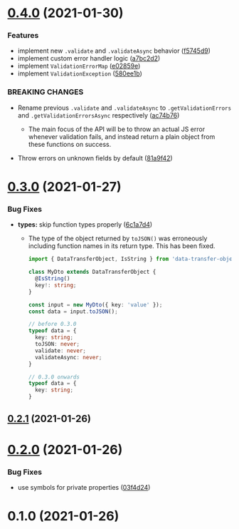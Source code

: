 # [0.4.0](https://github.com/danielegarciav/data-transfer-object/compare/v0.3.0...v0.4.0) (2021-01-30)

### Features

- implement new `.validate` and `.validateAsync` behavior ([f5745d9](https://github.com/danielegarciav/data-transfer-object/commit/f5745d9db149e896c2f474778ba0e64ddd339a3c))
- implement custom error handler logic ([a7bc2d2](https://github.com/danielegarciav/data-transfer-object/commit/a7bc2d2046821bd2155276c1adebfa208e3f505b))
- implement `ValidationErrorMap` ([e02859e](https://github.com/danielegarciav/data-transfer-object/commit/e02859e9175fd7641087ab9b8445fbfb704b513f))
- implement `ValidationException` ([580ee1b](https://github.com/danielegarciav/data-transfer-object/commit/580ee1b8b3368254b0b79131cda5272519f06134))

### BREAKING CHANGES

- Rename previous `.validate` and `.validateAsync` to `.getValidationErrors` and `.getValidationErrorsAsync` respectively ([ac74b76](https://github.com/danielegarciav/data-transfer-object/commit/ac74b7645407c857e1b26480352a621167dd8c87))

  - The main focus of the API will be to throw an actual JS error whenever validation fails, and instead return a plain object from these functions on success.

- Throw errors on unknown fields by default ([81a9f42](https://github.com/danielegarciav/data-transfer-object/commit/81a9f4275134a023b7b4f38c237160cc0f7f552d))

# [0.3.0](https://github.com/danielegarciav/data-transfer-object/compare/v0.2.1...v0.3.0) (2021-01-27)

### Bug Fixes

- **types:** skip function types properly ([6c1a7d4](https://github.com/danielegarciav/data-transfer-object/commit/6c1a7d48f4de8ac58dcc4cf832213373024988ce))

  - The type of the object returned by `toJSON()` was erroneously including function names in its return type. This has been fixed.

    ```typescript
    import { DataTransferObject, IsString } from 'data-transfer-object';

    class MyDto extends DataTransferObject {
      @IsString()
      key!: string;
    }

    const input = new MyDto({ key: 'value' });
    const data = input.toJSON();

    // before 0.3.0
    typeof data = {
      key: string;
      toJSON: never;
      validate: never;
      validateAsync: never;
    }

    // 0.3.0 onwards
    typeof data = {
      key: string;
    }
    ```

## [0.2.1](https://github.com/danielegarciav/data-transfer-object/compare/v0.2.0...v0.2.1) (2021-01-26)

# [0.2.0](https://github.com/danielegarciav/data-transfer-object/compare/v0.1.0...v0.2.0) (2021-01-26)

### Bug Fixes

- use symbols for private properties ([03f4d24](https://github.com/danielegarciav/data-transfer-object/commit/03f4d248d123bd64601dc49a96af741679a8037b))

# 0.1.0 (2021-01-26)
